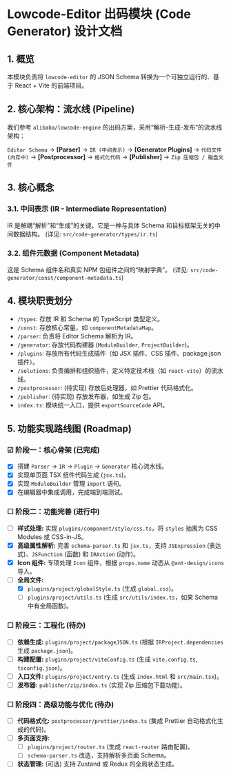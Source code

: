 # Lowcode-Editor 出码模块 (Code Generator) 设计文档

## 1. 概览

本模块负责将 `lowcode-editor` 的 JSON Schema 转换为一个可独立运行的、基于 React + Vite 的前端项目。

## 2. 核心架构：流水线 (Pipeline)

我们参考 `alibaba/lowcode-engine` 的出码方案，采用“解析-生成-发布”的流水线架构：

`Editor Schema` -> **[Parser]** -> `IR (中间表示)` -> **[Generator Plugins]** -> `代码文件 (内存中)` -> **[Postprocessor]** -> `格式化代码` -> **[Publisher]** -> `Zip 压缩包 / 磁盘文件`

## 3. 核心概念

### 3.1. 中间表示 (IR - Intermediate Representation)

IR 是解耦“解析”和“生成”的关键。它是一种与具体 Schema 和目标框架无关的中间数据结构。
(详见: `src/code-generator/types/ir.ts`)

### 3.2. 组件元数据 (Component Metadata)

这是 Schema 组件名和真实 NPM 包组件之间的“映射字典”。
(详见: `src/code-generator/const/component-metadata.ts`)

## 4. 模块职责划分

- `/types`: 存放 IR 和 Schema 的 TypeScript 类型定义。
- `/const`: 存放核心常量，如 `componentMetadataMap`。
- `/parser`: 负责将 Editor Schema 解析为 IR。
- `/generator`: 存放代码构建器 (`ModuleBuilder`, `ProjectBuilder`)。
- `/plugins`: 存放所有代码生成插件（如 JSX 插件、CSS 插件、package.json 插件）。
- `/solutions`: 负责编排和组织插件，定义特定技术栈（如 `react-vite`）的流水线。
- `/postprocessor`: (待实现) 存放后处理器，如 Prettier 代码格式化。
- `/publisher`: (待实现) 存放发布器，如生成 Zip 包。
- `index.ts`: 模块统一入口，提供 `exportSourceCode` API。

## 5. 功能实现路线图 (Roadmap)

### ☑ 阶段一：核心骨架 (已完成)

- [x] 搭建 `Parser` -> `IR` -> `Plugin` -> `Generator` 核心流水线。
- [x] 实现单页面 TSX 组件代码生成 (`jsx.ts`)。
- [x] 实现 `ModuleBuilder` 管理 `import` 语句。
- [x] 在编辑器中集成调用，完成端到端测试。

### ☐ 阶段二：功能完善 (进行中)

- [ ] **样式处理:** 实现 `plugins/component/style/css.ts`，将 `styles` 抽离为 CSS Modules 或 CSS-in-JS。
- [x] **高级属性解析:** 完善 `schema-parser.ts` 和 `jsx.ts`，支持 `JSExpression` (表达式)、`JSFunction` (函数) 和 `IRAction` (动作)。
- [x] **Icon 组件:** 专项处理 `Icon` 组件，根据 `props.name` 动态从 `@ant-design/icons` 导入。
- [ ] **全局文件:**
  - [x] `plugins/project/globalStyle.ts` (生成 `global.css`)。
  - [ ] `plugins/project/utils.ts` (生成 `src/utils/index.ts`，如果 Schema 中有全局函数)。

### ☐ 阶段三：工程化 (待办)

- [ ] **依赖生成:** `plugins/project/packageJSON.ts` (根据 `IRProject.dependencies` 生成 `package.json`)。
- [ ] **构建配置:** `plugins/project/viteConfig.ts` (生成 `vite.config.ts`, `tsconfig.json`)。
- [ ] **入口文件:** `plugins/project/entry.ts` (生成 `index.html` 和 `src/main.tsx`)。
- [ ] **发布器:** `publisher/zip/index.ts` (实现 Zip 压缩包下载功能)。

### ☐ 阶段四：高级功能与优化 (待办)

- [ ] **代码格式化:** `postprocessor/prettier/index.ts` (集成 Prettier 自动格式化生成的代码)。
- [ ] **多页面支持:**
  - [ ] `plugins/project/router.ts` (生成 `react-router` 路由配置)。
  - [ ] `schema-parser.ts` 改造，支持解析多页面 Schema。
- [ ] **状态管理:** (可选) 支持 Zustand 或 Redux 的全局状态生成。
